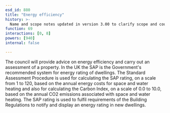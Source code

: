 ```yaml
---
esd_id: 880
title: "Energy efficiency"
history: >-
  Name and scope notes updated in version 3.00 to clarify scope and council responsibilities. Term name changed from 'Energy efficiency assessment' to 'Energy - efficiency advice and assessment' in version 3.00. Name changed to 'Energy efficiency' in version 4.00.
function: 69
interactions: [0, 8]
powers: [940]
internal: false

---
```


The council will provide advice on energy efficiency and carry out an assessment of a property. 
In the UK the SAP is the Government's recommended system for energy rating of dwellings. The Standard Assessment Procedure is used for calculating the SAP rating, on a scale from 1 to 120, based on the annual energy costs for space and water heating and also for calculating the Carbon Index, on a scale of 0.0 to 10.0, based on the annual CO2 emissions associated with space and water heating. The SAP rating is used to fulfil requirements of the Building Regulations to notify and display an energy rating in new dwellings.

